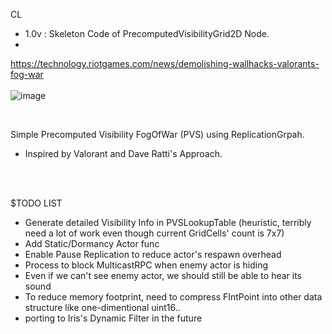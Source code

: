 CL
- 1.0v : Skeleton Code of PrecomputedVisibilityGrid2D Node.
- 

https://technology.riotgames.com/news/demolishing-wallhacks-valorants-fog-war
<br/>
<br/>
![image](https://github.com/user-attachments/assets/384cbad8-1567-4f6f-83cf-5fbe846194a4)

<br/>

Simple Precomputed Visibility FogOfWar (PVS) using ReplicationGrpah.
- Inspired by Valorant and Dave Ratti's Approach.
<br/>
<br/>




$TODO LIST
- Generate detailed Visibility Info in PVSLookupTable (heuristic, terribly need a lot of work even though current GridCells' count is 7x7)
- Add Static/Dormancy Actor func
- Enable Pause Replication to reduce actor's respawn overhead
- Process to block MulticastRPC when enemy actor is hiding
- Even if we can't see enemy actor, we should still be able to hear its sound
- To reduce memory footprint, need to compress FIntPoint into other data structure like one-dimentional uint16..
- porting to Iris's Dynamic Filter in the future
